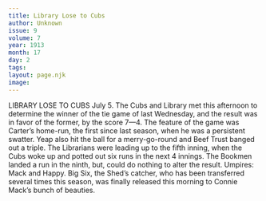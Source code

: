 ```yaml
---
title: Library Lose to Cubs
author: Unknown
issue: 9
volume: 7
year: 1913
month: 17
day: 2
tags:
layout: page.njk
image:
---
```

LIBRARY LOSE TO CUBS    July 5.    The Cubs and Library met this afternoon to determine the winner of the tie game of last Wednesday, and the result was in favor of the former, by the score 7—4. The feature of the game was Carter’s home-run, the first since last season, when he was a persistent swatter. Yeap also hit the ball for a merry-go-round and Beef Trust banged out a triple. The Librarians were leading up to the fifth inning, when the Cubs woke up and potted out six runs in the next 4 innings. The Bookmen landed a run in the ninth, but, could do nothing to alter the result. Umpires: Mack and Happy. Big Six, the Shed’s catcher, who has been transferred several times this season, was finally released this morning to Connie Mack’s bunch of beauties. 


